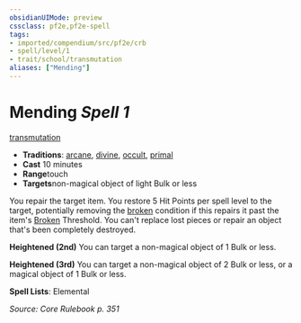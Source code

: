 ```yaml
---
obsidianUIMode: preview
cssclass: pf2e,pf2e-spell
tags:
- imported/compendium/src/pf2e/crb
- spell/level/1
- trait/school/transmutation
aliases: ["Mending"]
---
```

# Mending *Spell 1*   
[transmutation](transmutation.md)  

- **Traditions**: [arcane](arcane.md), [divine](divine.md), [occult](occult.md), [primal](primal.md)
- **Cast** 10 minutes 
- **Range**touch
- **Targets**non-magical object of light Bulk or less

You repair the target item. You restore 5 Hit Points per spell level to the target, potentially removing the [broken](conditions.md#Broken) condition if this repairs it past the item's [Broken](conditions.md#Broken) Threshold. You can't replace lost pieces or repair an object that's been completely destroyed.

**Heightened (2nd)** You can target a non-magical object of 1 Bulk or less.

**Heightened (3rd)** You can target a non-magical object of 2 Bulk or less, or a magical object of 1 Bulk or less.

**Spell Lists**: Elemental

*Source: Core Rulebook p. 351*